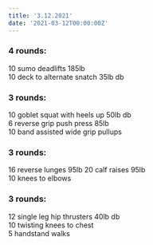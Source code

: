 ```yaml
---
title: '3.12.2021'
date: '2021-03-12T00:00:00Z'
---
```


### 4 rounds:  
10 sumo deadlifts 185lb  
10 deck to alternate snatch 35lb db  
  
### 3 rounds:  
10 goblet squat with heels up 50lb db   
6 reverse grip push press 85lb  
10 band assisted wide grip pullups
  
### 3 rounds:  
16 reverse lunges 95lb
20 calf raises 95lb    
10 knees to elbows  
  
### 3 rounds:  
12 single leg hip thrusters 40lb db   
10 twisting knees to chest   
5 handstand walks  